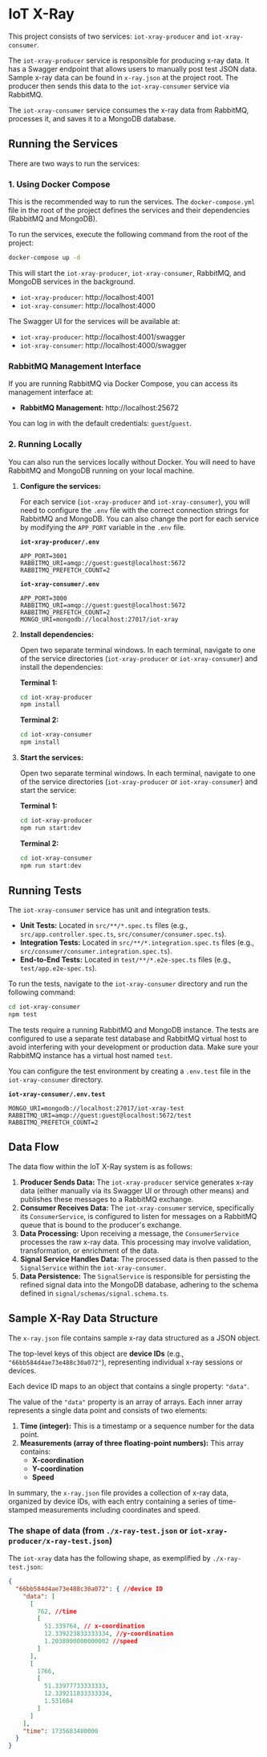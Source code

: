 # IoT X-Ray

This project consists of two services: `iot-xray-producer` and `iot-xray-consumer`.

The `iot-xray-producer` service is responsible for producing x-ray data. It has a Swagger endpoint that allows users to manually post test JSON data. Sample x-ray data can be found in `x-ray.json` at the project root. The producer then sends this data to the `iot-xray-consumer` service via RabbitMQ.

The `iot-xray-consumer` service consumes the x-ray data from RabbitMQ, processes it, and saves it to a MongoDB database.

## Running the Services

There are two ways to run the services:

### 1. Using Docker Compose

This is the recommended way to run the services. The `docker-compose.yml` file in the root of the project defines the services and their dependencies (RabbitMQ and MongoDB).

To run the services, execute the following command from the root of the project:

```bash
docker-compose up -d
```

This will start the `iot-xray-producer`, `iot-xray-consumer`, RabbitMQ, and MongoDB services in the background.

-   `iot-xray-producer`: http://localhost:4001
-   `iot-xray-consumer`: http://localhost:4000

The Swagger UI for the services will be available at:

-   `iot-xray-producer`: http://localhost:4001/swagger
-   `iot-xray-consumer`: http://localhost:4000/swagger

### RabbitMQ Management Interface

If you are running RabbitMQ via Docker Compose, you can access its management interface at:

-   **RabbitMQ Management:** http://localhost:25672

You can log in with the default credentials: `guest`/`guest`.

### 2. Running Locally

You can also run the services locally without Docker. You will need to have RabbitMQ and MongoDB running on your local machine.

1.  **Configure the services:**

    For each service (`iot-xray-producer` and `iot-xray-consumer`), you will need to configure the `.env` file with the correct connection strings for RabbitMQ and MongoDB. You can also change the port for each service by modifying the `APP_PORT` variable in the `.env` file.

    **`iot-xray-producer/.env`**
    ```
    APP_PORT=3001
    RABBITMQ_URI=amqp://guest:guest@localhost:5672
    RABBITMQ_PREFETCH_COUNT=2
    ```

    **`iot-xray-consumer/.env`**
    ```
    APP_PORT=3000
    RABBITMQ_URI=amqp://guest:guest@localhost:5672
    RABBITMQ_PREFETCH_COUNT=2
    MONGO_URI=mongodb://localhost:27017/iot-xray
    ```

2.  **Install dependencies:**

    Open two separate terminal windows. In each terminal, navigate to one of the service directories (`iot-xray-producer` or `iot-xray-consumer`) and install the dependencies:

    **Terminal 1:**
    ```bash
    cd iot-xray-producer
    npm install
    ```

    **Terminal 2:**
    ```bash
    cd iot-xray-consumer
    npm install
    ```

3.  **Start the services:**

    Open two separate terminal windows. In each terminal, navigate to one of the service directories (`iot-xray-producer` or `iot-xray-consumer`) and start the service:

    **Terminal 1:**
    ```bash
    cd iot-xray-producer
    npm run start:dev
    ```

    **Terminal 2:**
    ```bash
    cd iot-xray-consumer
    npm run start:dev
    ```

## Running Tests

The `iot-xray-consumer` service has unit and integration tests.

-   **Unit Tests:** Located in `src/**/*.spec.ts` files (e.g., `src/app.controller.spec.ts`, `src/consumer/consumer.spec.ts`).
-   **Integration Tests:** Located in `src/**/*.integration.spec.ts` files (e.g., `src/consumer/consumer.integration.spec.ts`).
-   **End-to-End Tests:** Located in `test/**/*.e2e-spec.ts` files (e.g., `test/app.e2e-spec.ts`).

To run the tests, navigate to the `iot-xray-consumer` directory and run the following command:

```bash
cd iot-xray-consumer
npm test
```

The tests require a running RabbitMQ and MongoDB instance. The tests are configured to use a separate test database and RabbitMQ virtual host to avoid interfering with your development or production data. Make sure your RabbitMQ instance has a virtual host named `test`.

You can configure the test environment by creating a `.env.test` file in the `iot-xray-consumer` directory.

**`iot-xray-consumer/.env.test`**
```
MONGO_URI=mongodb://localhost:27017/iot-xray-test
RABBITMQ_URI=amqp://guest:guest@localhost:5672/test
RABBITMQ_PREFETCH_COUNT=2
```

## Data Flow

The data flow within the IoT X-Ray system is as follows:

1.  **Producer Sends Data:** The `iot-xray-producer` service generates x-ray data (either manually via its Swagger UI or through other means) and publishes these messages to a RabbitMQ exchange.
2.  **Consumer Receives Data:** The `iot-xray-consumer` service, specifically its `ConsumerService`, is configured to listen for messages on a RabbitMQ queue that is bound to the producer's exchange.
3.  **Data Processing:** Upon receiving a message, the `ConsumerService` processes the raw x-ray data. This processing may involve validation, transformation, or enrichment of the data.
4.  **Signal Service Handles Data:** The processed data is then passed to the `SignalService` within the `iot-xray-consumer`.
5.  **Data Persistence:** The `SignalService` is responsible for persisting the refined signal data into the MongoDB database, adhering to the schema defined in `signal/schemas/signal.schema.ts`.

## Sample X-Ray Data Structure

The `x-ray.json` file contains sample x-ray data structured as a JSON object.

The top-level keys of this object are **device IDs** (e.g., `"66bb584d4ae73e488c30a072"`), representing individual x-ray sessions or devices.

Each device ID maps to an object that contains a single property: `"data"`.

The value of the `"data"` property is an array of arrays. Each inner array represents a single data point and consists of two elements:

1.  **Time (integer):** This is a timestamp or a sequence number for the data point.
2.  **Measurements (array of three floating-point numbers):** This array contains:
    *   **X-coordination**
    *   **Y-coordination**
    *   **Speed**

In summary, the `x-ray.json` file provides a collection of x-ray data, organized by device IDs, with each entry containing a series of time-stamped measurements including coordinates and speed.

### The shape of data (from `./x-ray-test.json` or `iot-xray-producer/x-ray-test.json`)

The `iot-xray` data has the following shape, as exemplified by `./x-ray-test.json`:

```json
{
  "66bb584d4ae73e488c30a072": { //device ID
    "data": [
      [
        762, //time
        [
          51.339764, // x-coordination
          12.339223833333334, //y-coordination
          1.2038000000000002 //speed
        ]
      ],
      [
        1766,
        [
          51.33977733333333,
          12.339211833333334,
          1.531604
        ]
      ]
    ],
    "time": 1735683480000
  }
}
```